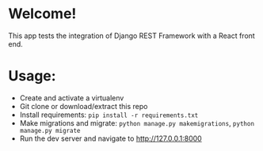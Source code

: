 # Welcome!

This app tests the integration of Django REST Framework with a React front end. 

# Usage:

- Create and activate a virtualenv
- Git clone or download/extract this repo
- Install requirements: `pip install -r requirements.txt`
- Make migrations and migrate: `python manage.py makemigrations`, `python manage.py migrate`
- Run the dev server and navigate to http://127.0.0.1:8000